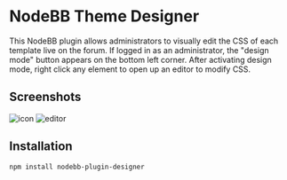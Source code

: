 # NodeBB Theme Designer

This NodeBB plugin allows administrators to visually edit the CSS of each template live on the forum. If logged in as an administrator, the "design mode" button appears on the bottom left corner. After activating design mode, right click any element to open up an editor to modify CSS.

## Screenshots

![icon](http://i.imgur.com/WfPwLlF.png)
![editor](http://i.imgur.com/Qr8PDh3.png)

## Installation

    npm install nodebb-plugin-designer